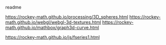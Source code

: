 readme

<a href="https://rockey-math.github.io/processing/3D_spheres.html">https://rockey-math.github.io/processing/3D_spheres.html</a>
<a href="https://rockey-math.github.io/webgl/webgl-3d-textures.html">https://rockey-math.github.io/webgl/webgl-3d-textures.html</a>
<a href="https://rockey-math.github.io/mathbox/graph3d-curve.html">https://rockey-math.github.io/mathbox/graph3d-curve.html</a>

<a href="https://rockey-math.github.io/js/fseries1.html">https://rockey-math.github.io/js/fseries1.html</a>
